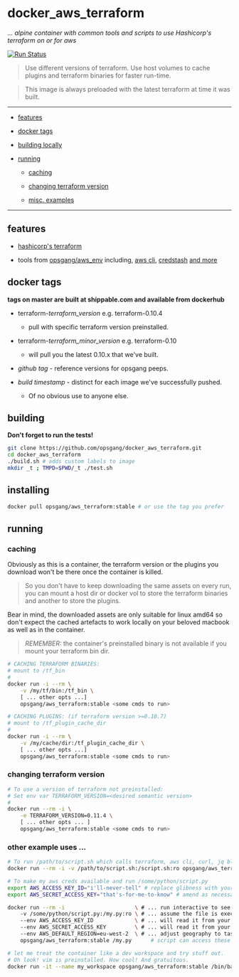 [1]: https://www.terraform.io/ "Hashicorp terraform"
[2]: http://docs.aws.amazon.com/cli/latest/reference "use aws apis from cmd line"
[3]: https://github.com/fugue/credstash "credstash - store and retrieve secrets in aws"
[4]: https://github.com/opsgang/alpine_build_scripts/blob/master/install_essentials.sh "common GNU tools useful for automation"
[5]: https://github.com/opsgang/docker_aws_env "opsgang's aws_env docker image"

# docker\_aws\_terraform

_... alpine container with common tools and scripts to use Hashicorp's terraform on or for aws_

[![Run Status](https://api.shippable.com/projects/589913a86ee43c0f00b47cb6/badge?branch=master)](https://app.shippable.com/projects/589913a86ee43c0f00b47cb6)

> Use different versions of terraform. Use host volumes to cache plugins and
> terraform binaries for faster run-time.

> This image is always preloaded with the latest terraform at time it was built.

---

* [features](#features)

* [docker tags](#docker-tags)

* [building locally](#building)

* [running](#running)

    * [caching](#caching)

    * [changing terraform version](#changing-terraform-version)

    * [misc. examples](#other-example-uses)

---

## features

* [hashicorp's terraform][1]

* tools from [opsgang/aws\_env][5] including, [aws cli][2], [credstash][3] [and more][4]

## docker tags

**tags on master are built at shippable.com and available from dockerhub**

* terraform-*terraform_version* e.g. terraform-0.10.4
    - pull with specific terraform version preinstalled.

* terraform-*terraform_minor_version* e.g. terraform-0.10
    - will pull you the latest 0.10.x that we've built.

* _github tag_ - reference versions for opsgang peeps.

* _build timestamp_ - distinct for each image we've successfully pushed.
    - Of no obvious use to anyone else.

## building

**Don't forget to run the tests!**

```bash
git clone https://github.com/opsgang/docker_aws_terraform.git
cd docker_aws_terraform
./build.sh # adds custom labels to image
mkdir _t ; TMPD=$PWD/_t ./test.sh
```

## installing

```bash
docker pull opsgang/aws_terraform:stable # or use the tag you prefer
```

## running

### caching

Obviously as this is a container, the terraform version or the plugins 
you download won't be there once the container is killed.

>
> So you don't have to keep downloading the same assets on
> every run, you can mount a host dir or docker vol to store
> the terraform binaries and another to store the plugins.
>

Bear in mind, the downloaded assets are only suitable for linux amd64
so don't expect the cached artefacts to work locally on your beloved
macbook as well as in the container.

> *REMEMBER:* the container's preinstalled binary is
> not available if you mount your terraform bin dir.

```bash
# CACHING TERRAFORM BINARIES:
# mount to /tf_bin
#
docker run -i --rm \
    -v /my/tf/bin:/tf_bin \
    [ ... other opts ...]
    opsgang/aws_terraform:stable <some cmds to run>

# CACHING PLUGINS: (if terraform version >=0.10.7)
# mount to /tf_plugin_cache_dir
#
docker run -i --rm \
    -v /my/cache/dir:/tf_plugin_cache_dir \
    [ ... other opts ...]
    opsgang/aws_terraform:stable <some cmds to run>
```

### changing terraform version

```bash
# To use a version of terraform not preinstalled:
# Set env var TERRAFORM_VERSION=<desired semantic version>
#
docker run --rm -i \
    -e TERRAFORM_VERSION=0.11.4 \
    [ ... other opts ... ]
    opsgang/aws_terraform:stable <some cmds to run>

```

### other example uses ...

```bash
# To run /path/to/script.sh which calls terraform, aws cli, curl, jq blah ...
docker run --rm -i -v /path/to/script.sh:/script.sh:ro opsgang/aws_terraform:stable /script.sh
```

```bash
# To make my aws creds available and run /some/python/script.py
export AWS_ACCESS_KEY_ID="i'll-never-tell" # replace glibness with your access key
export AWS_SECRET_ACCESS_KEY="that's-for-me-to-know" # amend as necessary

docker run --rm -i                      \ # ... run interactive to see stdout / stderr
    -v /some/python/script.py:/my.py:ro \ # ... assume the file is executable
    --env AWS_ACCESS_KEY_ID             \ # ... will read it from your env
    --env AWS_SECRET_ACCESS_KEY         \ # ... will read it from your env
    --env AWS_DEFAULT_REGION=eu-west-2  \ # ... adjust geography to taste
    opsgang/aws_terraform:stable /my.py      # script can access these env vars
```

```bash
# let me treat the container like a dev workspace and try stuff out.
# Oh look! vim is preinstalled. How cool! And gratuitous.
docker run -it --name my_workspace opsgang/aws_terraform:stable /bin/bash
```
